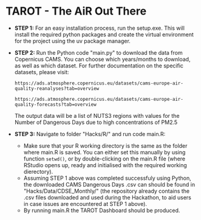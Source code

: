 
# TAROT - The AiR Out There

* **STEP 1:** For an easy installation process, run the setup.exe. This will install the required python packages and create the virtual environment for the project using the uv package manager.

* **STEP 2:** Run the Python code "main.py" to download the data from Copernicus CAMS. You can choose which years/months to download, as well as which dataset. For further documentation on the specific datasets, please visit:
  ```
  https://ads.atmosphere.copernicus.eu/datasets/cams-europe-air-quality-reanalyses?tab=overview
  ```
  ```
  https://ads.atmosphere.copernicus.eu/datasets/cams-europe-air-quality-forecasts?tab=overview
  ```

  The output data will be a list of NUTS3 regions with values for the Number of Dangerous Days due to high concentrations of PM2.5
  
* **STEP 3:** Navigate to folder "Hacks/R/" and run code main.R:
  * Make sure that your R working directory is the same as the folder where main.R is saved. You can either set this manually by using function `setwd()`, or by double-clicking on the main.R file (where RStudio opens up, ready and initialised with the required working dierectory). 
  * Assuming STEP 1 above was completed successfuly using Python, the downloaded CAMS Dangerous Days .csv can should be found in "Hacks/Data/CDSE_Monthly/" (the repository already contains the .csv files downloaded and used during the Hackathon, to aid users in case issues are encountered at STEP 1 above). 
  * By running main.R the TAROT Dashboard should be produced.
